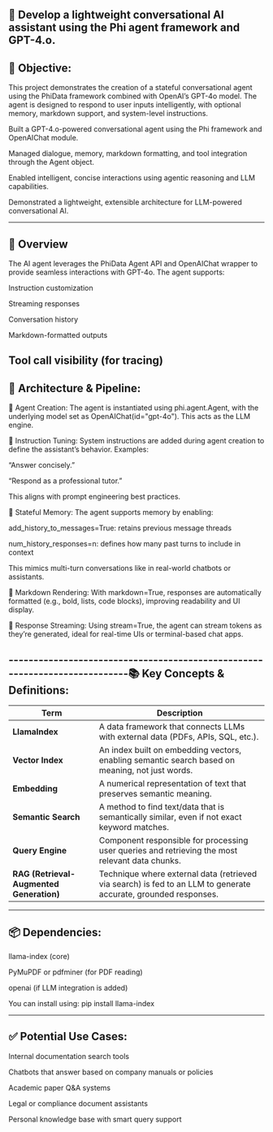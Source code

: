 🤖 Develop a lightweight conversational AI assistant using the Phi agent framework and GPT-4.o.
-------------------------------------------------------------------------------------------
📌 Objective:
--------------
This project demonstrates the creation of a stateful conversational agent using the PhiData framework combined with OpenAI’s GPT-4o model. The agent is designed to respond to user inputs intelligently, with optional memory, markdown support, and system-level instructions.

Built a GPT-4.o-powered conversational agent using the Phi framework and OpenAIChat module.

Managed dialogue, memory, markdown formatting, and tool integration through the Agent object.

Enabled intelligent, concise interactions using agentic reasoning and LLM capabilities.

Demonstrated a lightweight, extensible architecture for LLM-powered conversational AI.

-------------------------------------------------------------------------------------------
🚀 Overview
---------------
The AI agent leverages the PhiData Agent API and OpenAIChat wrapper to provide seamless interactions with GPT-4o. The agent supports:

Instruction customization

Streaming responses

Conversation history

Markdown-formatted outputs

Tool call visibility (for tracing)
----------------------------------------------------------------------------------------------
🧠 Architecture & Pipeline:
----------------------------------------------
🔷 Agent Creation:
The agent is instantiated using phi.agent.Agent, with the underlying model set as OpenAIChat(id="gpt-4o"). This acts as the LLM engine.

🔷 Instruction Tuning:
System instructions are added during agent creation to define the assistant’s behavior. 
Examples:

“Answer concisely.”

“Respond as a professional tutor.”

This aligns with prompt engineering best practices.

🔷 Stateful Memory:
The agent supports memory by enabling:

add_history_to_messages=True: retains previous message threads

num_history_responses=n: defines how many past turns to include in context

This mimics multi-turn conversations like in real-world chatbots or assistants.

🔷 Markdown Rendering:
With markdown=True, responses are automatically formatted (e.g., bold, lists, code blocks), improving readability and UI display.

🔷 Response Streaming:
Using stream=True, the agent can stream tokens as they’re generated, ideal for real-time UIs or terminal-based chat apps.

---------------------------------------------------------------------------📚 Key Concepts & Definitions:
-----------------------------------

| Term                                     | Description                                                                                                     |
| ---------------------------------------- | --------------------------------------------------------------------------------------------------------------- |
| **LlamaIndex**                           | A data framework that connects LLMs with external data (PDFs, APIs, SQL, etc.).                                 |
| **Vector Index**                         | An index built on embedding vectors, enabling semantic search based on meaning, not just words.                 |
| **Embedding**                            | A numerical representation of text that preserves semantic meaning.                                             |
| **Semantic Search**                      | A method to find text/data that is semantically similar, even if not exact keyword matches.                     |
| **Query Engine**                         | Component responsible for processing user queries and retrieving the most relevant data chunks.                 |
| **RAG (Retrieval-Augmented Generation)** | Technique where external data (retrieved via search) is fed to an LLM to generate accurate, grounded responses. |

-------------------------------------------------------------------------
📦 Dependencies:
---------------------------
llama-index (core)

PyMuPDF or pdfminer (for PDF reading)

openai (if LLM integration is added)

You can install using: pip install llama-index

------------------------------------------------------------------------

✅ Potential Use Cases:
---------------------------

Internal documentation search tools

Chatbots that answer based on company manuals or policies

Academic paper Q&A systems

Legal or compliance document assistants

Personal knowledge base with smart query support

